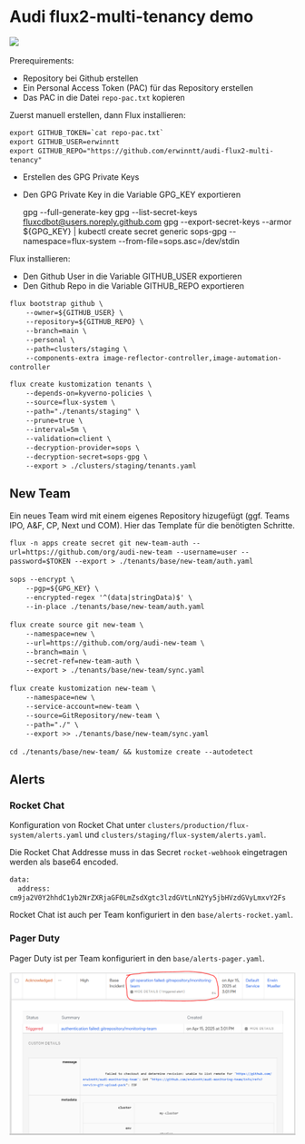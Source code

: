 # Audi flux2-multi-tenancy demo

![](docs/img/flux2-multi-tenancy.png)

Prerequirements:

- Repository bei Github erstellen
- Ein Personal Access Token (PAC) für das Repository erstellen
- Das PAC in die Datei `repo-pac.txt` kopieren

Zuerst manuell erstellen, dann Flux installieren:

    export GITHUB_TOKEN=`cat repo-pac.txt`
    export GITHUB_USER=erwinntt
    export GITHUB_REPO="https://github.com/erwinntt/audi-flux2-multi-tenancy"

- Erstellen des GPG Private Keys
- Den GPG Private Key in die Variable GPG_KEY exportieren

    gpg --full-generate-key
    gpg --list-secret-keys fluxcdbot@users.noreply.github.com
    gpg --export-secret-keys --armor ${GPG_KEY} | kubectl create secret generic sops-gpg --namespace=flux-system --from-file=sops.asc=/dev/stdin

Flux installieren:

- Den Github User in die Variable GITHUB_USER exportieren
- Den Github Repo in die Variable GITHUB_REPO exportieren

```
flux bootstrap github \
    --owner=${GITHUB_USER} \
    --repository=${GITHUB_REPO} \
    --branch=main \
    --personal \
    --path=clusters/staging \
    --components-extra image-reflector-controller,image-automation-controller
```

```
flux create kustomization tenants \
    --depends-on=kyverno-policies \
    --source=flux-system \
    --path="./tenants/staging" \
    --prune=true \
    --interval=5m \
    --validation=client \
    --decryption-provider=sops \
    --decryption-secret=sops-gpg \
    --export > ./clusters/staging/tenants.yaml
```

## New Team

Ein neues Team wird mit einem eigenes Repository hizugefügt (ggf. Teams IPO, A&F, CP, Next und COM). Hier das Template für die benötigten Schritte.

    flux -n apps create secret git new-team-auth --url=https://github.com/org/audi-new-team --username=user --password=$TOKEN --export > ./tenants/base/new-team/auth.yaml

    sops --encrypt \
        --pgp=${GPG_KEY} \
        --encrypted-regex '^(data|stringData)$' \
        --in-place ./tenants/base/new-team/auth.yaml

    flux create source git new-team \
        --namespace=new \
        --url=https://github.com/org/audi-new-team \
        --branch=main \
        --secret-ref=new-team-auth \
        --export > ./tenants/base/new-team/sync.yaml

    flux create kustomization new-team \
        --namespace=new \
        --service-account=new-team \
        --source=GitRepository/new-team \
        --path="./" \
        --export >> ./tenants/base/new-team/sync.yaml

    cd ./tenants/base/new-team/ && kustomize create --autodetect

## Alerts

### Rocket Chat

Konfiguration von Rocket Chat unter `clusters/production/flux-system/alerts.yaml` und `clusters/staging/flux-system/alerts.yaml`.

Die Rocket Chat Addresse muss in das Secret `rocket-webhook` eingetragen werden als base64 encoded.

```
data:
  address: cm9ja2V0Y2hhdC1yb2NrZXRjaGF0LmZsdXgtc3lzdGVtLnN2Yy5jbHVzdGVyLmxvY2Fs
```

Rocket Chat ist auch per Team konfiguriert in den `base/alerts-rocket.yaml`.

### Pager Duty

Pager Duty ist per Team konfiguriert in den `base/alerts-pager.yaml`.


![](docs/img/alert-pager-test.png)

